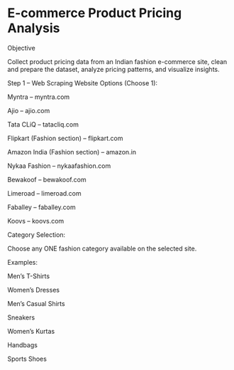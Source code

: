 
# E-commerce Product Pricing Analysis

Objective 

Collect product pricing data from an Indian fashion e-commerce site, clean and  prepare the dataset, analyze pricing patterns, and visualize insights.

Step 1 – Web Scraping
Website Options (Choose 1):

Myntra – myntra.com

Ajio – ajio.com

Tata CLiQ – tatacliq.com

Flipkart (Fashion section) – flipkart.com

Amazon India (Fashion section) – amazon.in

Nykaa Fashion – nykaafashion.com

Bewakoof – bewakoof.com

Limeroad – limeroad.com

Faballey – faballey.com

Koovs – koovs.com

Category Selection:

Choose any ONE fashion category available on the selected site.

Examples:

Men’s T-Shirts

Women’s Dresses

Men’s Casual Shirts

Sneakers

Women’s Kurtas

Handbags

Sports Shoes

